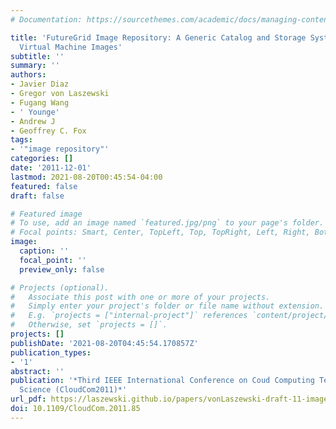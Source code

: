 ```yaml
---
# Documentation: https://sourcethemes.com/academic/docs/managing-content/

title: 'FutureGrid Image Repository: A Generic Catalog and Storage System for Heterogeneous
  Virtual Machine Images'
subtitle: ''
summary: ''
authors:
- Javier Diaz
- Gregor von Laszewski
- Fugang Wang
- ' Younge'
- Andrew J
- Geoffrey C. Fox
tags:
- '"image repository"'
categories: []
date: '2011-12-01'
lastmod: 2021-08-20T00:45:54-04:00
featured: false
draft: false

# Featured image
# To use, add an image named `featured.jpg/png` to your page's folder.
# Focal points: Smart, Center, TopLeft, Top, TopRight, Left, Right, BottomLeft, Bottom, BottomRight.
image:
  caption: ''
  focal_point: ''
  preview_only: false

# Projects (optional).
#   Associate this post with one or more of your projects.
#   Simply enter your project's folder or file name without extension.
#   E.g. `projects = ["internal-project"]` references `content/project/deep-learning/index.md`.
#   Otherwise, set `projects = []`.
projects: []
publishDate: '2021-08-20T04:45:54.170857Z'
publication_types:
- '1'
abstract: ''
publication: '*Third IEEE International Conference on Coud Computing Technology and
  Science (CloudCom2011)*'
url_pdf: https://laszewski.github.io/papers/vonLaszewski-draft-11-imagerepo.pdf
doi: 10.1109/CloudCom.2011.85
---
```


